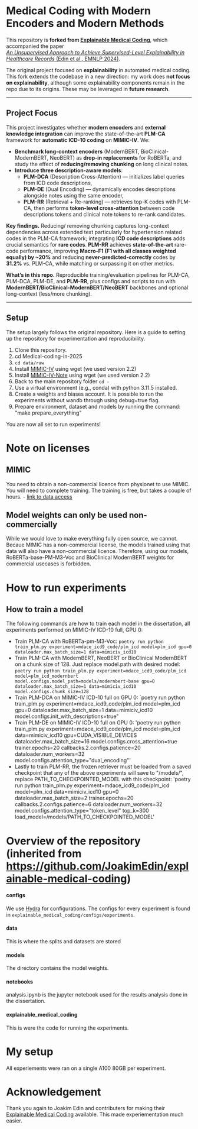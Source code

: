# Medical Coding with Modern Encoders and Modern Methods

This repository is **forked from [Explainable Medical Coding](https://github.com/JoakimEdin/explainable-medical-coding)**, which accompanied the paper  
[*An Unsupervised Approach to Achieve Supervised-Level Explainability in Healthcare Records* (Edin et al., EMNLP 2024)](https://aclanthology.org/2024.emnlp-main.280/).

The original project focused on **explainability** in automated medical coding.  
This fork extends the codebase in a new direction: my work does **not focus on explainability**, although some explainability components remain in the repo due to its origins. These may be leveraged in **future research**.

---

## Project Focus

This project investigates whether **modern encoders** and **external knowledge integration** can improve the state-of-the-art **PLM-CA** framework for **automatic ICD-10 coding** on **MIMIC-IV**. We:

- **Benchmark long-context encoders** (ModernBERT, BioClinical-ModernBERT, NeoBERT) as **drop-in replacements** for RoBERTa, and study the effect of **reducing/removing chunking** on long clinical notes.
- **Introduce three description-aware models**:
  - **PLM-DCA** (Description Cross-Attention) — initializes label queries from ICD code descriptions,
  - **PLM-DE** (Dual Encoding) — dynamically encodes descriptions alongside notes using the same encoder,
  - **PLM-RR** (Retrieval + Re-ranking) — retrieves top-K codes with PLM-CA, then performs **token-level cross-attention** between code descriptions tokens and clinical note tokens to re-rank candidates.

**Key findings.** Reducing/ removing chunking captures long-context dependencies across extended text particularly for hypertension related codes in the PLM-CA framework; integrating **ICD code descriptions** adds crucial semantics for **rare codes**. **PLM-RR** achieves **state-of-the-art** rare-code performance, improving **Macro-F1 (F1 with all classes weighted equally) by ~20%** and reducing **never-predicted-correctly** codes by **31.2%** vs. PLM-CA, while matching or surpassing it on other metrics.

**What’s in this repo.** Reproducible training/evaluation pipelines for PLM-CA, PLM-DCA, PLM-DE, and **PLM-RR**, plus configs and scripts to run with **ModernBERT/BioClinical-ModernBERT/NeoBERT** backbones and optional long-context (less/more chunking).


---

## Setup

The setup largely follows the original repository. Here is a guide to setting up the repository for experimentation and reproducibility.
1. Clone this repository.
2. cd Medical-coding-in-2025
3. `cd data/raw`
4. Install [MIMIC-IV](https://physionet.org/content/mimiciv/2.2/) using wget (we used version 2.2)
5. Install [MIMIC-IV-Note](https://physionet.org/content/mimic-iv-note/2.2/) using wget (we used version 2.2)
7. Back to the main repository folder `cd -`
8. Use a virtual environment (e.g., conda) with python 3.11.5 installed.
9. Create a weights and biases account. It is possible to run the experiments without wandb through using debug=true flag.
10. Prepare environment, dataset and models by running the command: "make prepare_everything"

You are now all set to run experiments!

# Note on licenses

## MIMIC
You need to obtain a non-commercial licence from physionet to use MIMIC. You will need to complete training. The training is free, but takes a couple of hours. - [link to data access](https://physionet.org/content/mimiciv/2.2/)

## Model weights can only be used non-commercially
While we would love to make everything fully open source, we cannot. Becaue MIMIC has a non-commercial license, the models trained using that data will also have a non-commercial licence. Therefore, using our models, RoBERTa-base-PM-M3-Voc and BioClinical ModernBERT weights for commercial usecases is forbidden.

# How to run experiments
## How to train a model
The following commands are how to train each model in the dissertation, all experiments performed on MIMIC-IV ICD-10 full, GPU 0:
   * Train PLM-CA with RoBERTa-pm-M3-Voc: `poetry run python train_plm.py experiment=mdace_icd9_code/plm_icd model=plm_icd gpu=0 dataloader.max_batch_size=1 data=mimiciv_icd10`
   * Train PLM-CA with ModernBERT, NeoBERT or BioClinical ModernBERT on a chunk size of 128. Just replace model.path with desired model: `poetry run python train_plm.py experiment=mdace_icd9_code/plm_icd model=plm_icd_modernbert model.configs.model_path=models/modernbert-base gpu=0 dataloader.max_batch_size=1 data=mimiciv_icd10 model.configs.chunk_size=128`
   * Train PLM-DCA on MIMIC-IV ICD-10 full on GPU 0: `poetry run python train_plm.py experiment=mdace_icd9_code/plm_icd model=plm_icd gpu=0 dataloader.max_batch_size=1 data=mimiciv_icd10 model.configs.init_with_descriptions=true"
   * Train PLM-DE on MIMIC-IV ICD-10 full on GPU 0: 'poetry run python train_plm.py experiment=mdace_icd9_code/plm_icd model=plm_icd data=mimiciv_icd10 gpu=CUDA_VISIBLE_DEVICES dataloader.max_batch_size=16 model.configs.cross_attention=true trainer.epochs=20 callbacks.2.configs.patience=20 dataloader.num_workers=32 model.configs.attention_type="dual_encoding"'
   * Lastly to train PLM-RR, the frozen retriever must be loaded from a saved checkpoint that any of the above experiments will save to "/models/", replace PATH_TO_CHECKPOINTED_MODEL with this checkpoint: 'poetry run python train_plm.py experiment=mdace_icd9_code/plm_icd model=plm_icd data=mimiciv_icd10 gpu=0 dataloader.max_batch_size=2 trainer.epochs=20 callbacks.2.configs.patience=6 dataloader.num_workers=32 model.configs.attention_type="token_level" top_k=300 load_model=/models/PATH_TO_CHECKPOINTED_MODEL'

# Overview of the repository (inherited from https://github.com/JoakimEdin/explainable-medical-coding)
#### configs
We use [Hydra](https://hydra.cc/docs/intro/) for configurations. The configs for every experiment is found in `explainable_medical_coding/configs/experiments`.

#### data
This is where the splits and datasets are stored

#### models
The directory contains the model weights.

#### notebooks
analysis.ipynb is the jupyter notebook used for the results analysis done in the dissertation.

#### explainable_medical_coding
This is were the code for running the experiments.

# My setup
All experiements were ran on a single A100 80GB per experiment.

# Acknowledgement
Thank you again to Joakim Edin and contributers for making their [Explainable Medical Coding](https://github.com/JoakimEdin/explainable-medical-coding) available. This made experiementation much easier.
